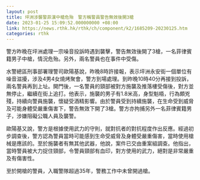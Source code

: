 ```yaml
---
layout: post
title: 坪洲涉襲警菲漢中槍危殆　警方稱警員警告無效後開3槍
date: 2023-01-25 15:09:52.000000000 +08:00
link: https://news.rthk.hk/rthk/ch/component/k2/1685209-20230125.htm
categories: rthk
---
```


警方昨晚在坪洲處理一宗噪音投訴時遇到襲擊，警告無效後開了3槍，一名菲律賓籍男子中槍，情況危殆。另外，兩名警員也在事件中受傷。

水警總區刑事部署理警司歐陽基說，昨晚8時許接報，表示坪洲永安街一個單位有噪音滋擾，涉及4男4女燒烤聚會，警方到場處理。到昨晚10時40分再接到投訴，兩名警員再到上址。開門後，一名警員的頸部被對方施襲及推落樓受傷後，對方並無停止，繼續在街上追打。他表示，施襲的男子有1.8米高，身型魁梧，行為頗兇殘，持續向警員施襲，懷疑受酒精影響。由於警員受到持續施襲，在生命受到威脅及可能身體受嚴重傷害下，警告無效下開了3槍。警方亦拘捕另外一名菲律賓籍男子，涉嫌阻礙公職人員及襲警。

歐陽基又說，警方是根據使用武力的守則，就對抗者的對抗程度作出反應。經過初步調查後，警方認為警員當時可能感到生命受威脅及身體受嚴重傷害，當時使用槍械是應該的。至於施襲者有無其他武器，他說，案件已交由重案組調查。他指出，當時警員被大力捉住頸部，令警員頸部有血印，對方使用的武力，絕對是非常嚴重及有傷害性。

至於開槍的警員，入職警隊超過35年，警務工作中未曾開過槍。
